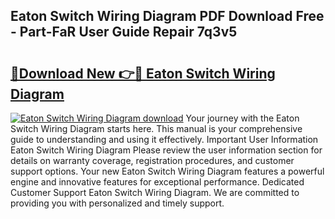 ## Eaton Switch Wiring Diagram PDF Download Free - Part-FaR User Guide Repair 7q3v5

# <h2><a href="http://dfhn713.blite.top/?on=Eaton+Switch+Wiring+Diagram">🔗Download New 👉🔴 Eaton Switch Wiring Diagram</a></h2>

[![Eaton Switch Wiring Diagram download](https://i.imgur.com/lujVjoI.png)](http://dfhn713.blite.top/?on=Eaton+Switch+Wiring+Diagram)
Your journey with the Eaton Switch Wiring Diagram starts here. This manual is your comprehensive guide to understanding and using it effectively. Important User Information Eaton Switch Wiring Diagram Please review the user information section for details on warranty coverage, registration procedures, and customer support options. Your new Eaton Switch Wiring Diagram features a powerful engine and innovative features for exceptional performance. Dedicated Customer Support Eaton Switch Wiring Diagram. We are committed to providing you with personalized and timely support.
